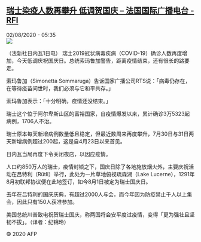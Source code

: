 <!--1596344229000-->
[瑞士染疫人数再攀升 低调贺国庆 – 法国国际广播电台 - RFI](http://www.rfi.fr//cn/contenu/20200802-%E7%91%9E%E5%A3%AB%E6%9F%93%E7%96%AB%E4%BA%BA%E6%95%B0%E5%86%8D%E6%94%80%E5%8D%87-%E4%BD%8E%E8%B0%83%E8%B4%BA%E5%9B%BD%E5%BA%86)
------

<div>02/08/2020 - 05:35</div><img src="https://s.rfi.fr/media/display/dd2524ee-d474-11ea-8fe0-005056a964fe/w:310/p:16x9/int0003b.200802113502.jpg"><div class="t-content__body u-clearfix"><div class="m-interstitial"></div><p>（法新社日内瓦1日电）    瑞士2019冠状病毒疾病（COVID-19）确诊人数再度增加，今天低调庆祝国庆日。总统索玛鲁加警告，距离疫情结束，还有很长的路要走。</p><p>    索玛鲁加（Simonetta Sommaruga）告诉国家广播公司RTS说：「病毒仍存在，在等待疫苗问世时，我们必须与它和平共存。」</p><p>    索玛鲁加表示：「十分明确，疫情还没结束。」</p><p>    瑞士这个位于阿尔卑斯山区的富裕国家，自疫情爆发以来，累计确诊3万5323起病例，1706人不治。</p><p>    瑞士原本每天新增病例数量低且稳定，但最近数周来再度攀升，7月30日与31日两天新增病例超过200起，这是自4月23日以来首见。</p><p>    日内瓦当局再度下令关闭夜店，以因应疫情。</p><p>    人口约850万人的瑞士，疫情封锁之下，国庆日除了各地施放烟火外，主要庆祝活动在吕特利（Rütli）举行，此处为一片草地俯视琉森湖（Lake Lucerne），1291年8月初联邦协议便在此地签订，如今8月1日被定为瑞士国庆日。</p><p>    去年在吕特利的国庆庆典，有超过2000人与会，而今年因为防疫禁止千人以上集会，因此只有150人获准参加。</p><p>    美国总统川普致电祝贺瑞士国庆，称两国将会安平度过疫情，变得「更为强壮且坚韧不拔」。（译者：纪锦玲）</p><p class="t-copyright">© 2020 AFP</p>        </div>
